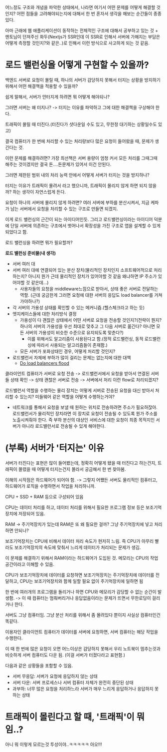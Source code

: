 어느정도 구조와 개념을 파악한 상태에서, 나라면 여기서 어떤 문제를 어떻게 해결할 것인지? 어떤 점들을 고려해야되는지에 대해서 한 번 혼자서 생각을 해보는 순간들이 종종 있다.

아마 근래에 웹 애플리케이션이 동작하는 전체적인 구조에 대해서 공부하고 있는 것 + 멘토님이 던져주신 화두(Nextjs가 SSR인데 이 SSR로 인해서 서버에 가해지는 부담은 어떻게 측정할 것인지?와 같은..)로 인해서 이런 방식으로 사고하게 되는 것 같음.

# 로드 밸런싱을 어떻게 구현할 수 있을까?

백엔드 서버로 요청이 몰릴 때, 하나의 서버가 감당하지 못해서 터지는 상황을 방지하기 위해서 어떤 해결책을 적용할 수 있을까?

쉽게 말해서, 서버가 안터지게 하려면 뭐 어떻게 해야되나?

그러면 서버는 왜 터지나? -> 터지는 이유를 파악하고 그에 대한 해결책을 구상해야 한다.

트래픽이 몰릴 때 터진다.(터진다가 셧다운일 수도 있고, 무한정 대기하는 상황일수도 있고)

결국 컴퓨터가 한 번에 처리할 수 있는 처리량보다 많은 요청이 들어왔을 때, 문제가 생긴다는 것.

이런 문제를 해결하려면? 가장 최선책은 서버 용량이 엄청 커서 모든 처리를 그때그때 해주는 것이겠지만 결국 돈....돈문제가 있어서 이건 안된다.

그러면 제한된 범위 내의 처리 능력 안에서 어떻게 서버가 터지는 것을 방지하나?

터지는 이유가 트래픽이 몰려서 라고 했으니까, 트래픽이 몰리지 않게 하면 되지 않을까? 하는 생각이 자연스럽게 든다.

요청이 하나의 서버에 몰리지 않게 하려면? 여러 서버에 부하를 분산시켜서, 지금 케파가 남는 서버에서 요청을 처리할 수 있는 구조로 만들면 되겠지.

이게 로드 밸런싱의 근간이 되는 아이디어인듯. 그리고 로드밸런싱이라는 아이디어 덕분에 단일 서버에 의존하는 구조에서 벗어나서 확장성을 가진 구조로 앱을 설계할 수 있게 되었다고 함.

로드 밸런싱을 하려면 뭐가 필요할까?

**로드 밸런싱 준비물(내 생각)**

- 서버 여러 대
- 서버 여러 대에 연결되어 있는 분산 장치(물리적인 장치인지 소프트웨어적으로 처리하는지? 아니지 뭔가 근데 물리적인 장치가 있어야할 것 같음 왜냐하면 IP 주소가 있어야할 것 같은데...)
  - 사용자들의 요청을 middleware느낌으로 받아서, 상태 좋은 서버로 전달하는 역할. (근데 궁금한게 그러면 요청에 대한 서버의 응답도 load balancer를 거쳐가야하나?)
- 각 서버의 가용성 상태를 확인할 수 있는 메커니즘.(헬스체크라고 하는 듯)
- 엣지케이스들에 대한 처리방식 결정
  - 가용성이 다 괜찮은 상태에서 어떤 서버로 요청을 전송할 것인지?(전략이 뭔지? 하나의 서버의 가용성을 우선 최대로 맞추고 그 다음 서버로 옮긴다? 아니면 모든 서버의 가용성이 비슷한 수준으로 유지되도록 맞춘다?)
    - 이를 위해서도 알고리즘이 사용된다고 함.(정적 로드밸런싱, 동적 로드밸런싱에 따라서 사용되는 알고리즘들이 존재함.)
  - 모든 서버가 포화상태인 경우, 어떻게 처리할 것인지?
- 로드밸런서 자체에 부하가 많이 걸리는 문제는 없는지에 대한 대책
  - [Do load balancers flood](https://stackoverflow.com/questions/36771929/do-load-balancers-flood)

클라이언트 컴퓨터가 서버로 요청 전송 -> 로드밸런서에서 요청을 받아서 연결된 서버들 상태 확인 -> 상태 괜찮은 서버로 전송 -> 서버에서 처리 이런 flow로 처리되겠지?

로드밸런서 역할을 수행하는 물리 장치는 어떻게 서버로 전송된 요청을 대신 받아서 처리할 수 있는지? 미들웨어 같은 역할을 어떻게 수행하는거야?

- 네트워크를 통해서 요청을 보낼 때 원하는 위치로 전송하려면 주소가 필요하잖아. 로드밸런서가 물리적인 장치라면 이 장치로 요청이 전송될 수 있도록 뭔가 주소를 노출시켜줘야 한다. 즉 부하 분산의 대상인 서비스에 대한 요청이 최종 목적지인 서버가 아니라 로드밸런서로 전송될 수 있게 해야한다.

# (부록) 서버가 '터지는' 이유

서버가 터진다는 표현은 많이 들어봤는데, 정확히 어떻게 됐을 때 터진다고 하는건지, 트래픽이 몰렸을 때 어떻게 터지는건지 몰라서 궁금해서 한 번 찾아봄.

이해의 시작점은 하드웨어가 되어야 함. -> 그렇지 어쨌든 서버도 물리적인 컴퓨터고, 하드웨어가 로직을 수행하면서 작업을 처리하니까.

CPU + SSD + RAM 등으로 구성되어 있음

CPU는 데이터 처리를 하고, 데이터 처리를 위해서 필요한 프로그램 정보 등은 보조기억장치에 저장되어 있음.

RAM -> 주기억장치가 있는데 RAM은 또 왜 필요한 걸까? 그냥 주기억장치에 넣고 처리하면 안되나?

보조기억장치는 CPU에 비해서 데이터 처리 속도가 현저히 느림. 즉 CPU가 아무리 빨라도 보조기억장치의 속도에 맞춰서 느리게 데이터가 처리되는 문제가 생김.

이 문제를 해결하기 위해서 RAM이라는 하드웨어가 도입된 것. 메모리는 CPU의 작업 공간이라고 이해할 수 있음.

CPU가 보조기억장치에 데이터를 요청하면 보조기억장치는 주기억장치에 데이터를 전달하고, CPU는 보조기억장치와 함께 일할 필요 없이 주기억장치에 일하면 됨

한 번에 여러개의 프로그램을 돌리거나 하면 CPU와 메모리가 감당할 수 없는 순간이 발생함.
-> 이 때 컴퓨터는 멈춰버리거나 응답없음이라는 문제가 뜨면서 무한로딩이 걸리거나 한다.

서버도 그냥 컴퓨터임. 그냥 분산 처리를 위해서 좀 몰려있다 뿐이지 사실상 컴퓨터인건 똑같다.

이용자인 클라이언트 컴퓨터가 데이터를 서버에 요청하면, 서버 컴퓨터는 해당 작업을 수행한다.

이 때 한 번에 많은 요청이 오면 어느이상은 감당하지 못해서 우리 노트북이 멈추는것과 비슷하게 서버 컴퓨터도 다운 됨. (이걸 서버가 터졌다라고 표현함.)

다음과 같은 상황들을 포함할 수 있음.

- 서버 무응답: 서버가 요청에 응답하지 않는 상태
- 서버 다운: 서버 프로세스나 서버 컴퓨터 자체가 완전히 중단된 상태
- 과부하: 너무 많은 요청을 처리하느라 서버가 매우 느리게 응답하거나 응답하지 못하는 상태

# 트래픽이 몰린다고 할 때, '트래픽'이 뭐임..?

아니 뭐 이렇게 모르는것 투성이야..ㅋㅋㅋㅋㅋ 아오!!!

